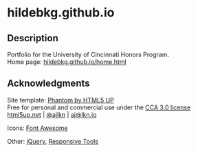 # hildebkg.github.io

## Description

Portfolio for the University of Cincinnati Honors Program.  
Home page: [hildebkg.github.io/home.html](https://hildebkg.github.io/home.html)

## Acknowledgments

Site template: [Phantom by HTML5 UP](https://html5up.net/phantom)  
Free for personal and commercial use under the [CCA 3.0 license](https://html5up.net/license)  
[html5up.net](https://html5up.net/) | [@ajlkn](https://github.com/ajlkn) | aj@lkn.io

Icons: [Font Awesome](https://fontawesome.io)

Other: [jQuery](https://jquery.com), [Responsive Tools](https://github.com/ajlkn/responsive-tools)